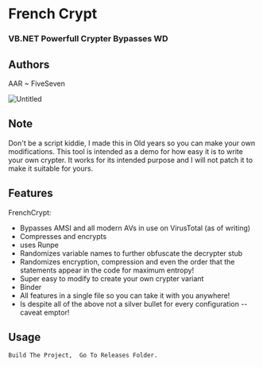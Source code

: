# French Crypt
### VB.NET Powerfull Crypter Bypasses WD 

## Authors
AAR ~ FiveSeven


![Untitled](https://github.com/CodiumAlgorithm/French-Protector-Build-230-Open-Source-Crypter/assets/86024483/150b3116-555e-416c-b0b8-b8bd30ee2c64)



## Note

Don't be a script kiddie, I made this in Old years so you can make your own modifications. This tool is intended as a demo for how easy it is to write your own crypter. It works for its intended purpose and I will not patch it to make it suitable for yours. 


## Features
FrenchCrypt:
* Bypasses AMSI and all modern AVs in use on VirusTotal (as of writing)
* Compresses and encrypts 
* uses Runpe
* Randomizes variable names to further obfuscate the decrypter stub
* Randomizes encryption, compression and even the order that the statements appear in the code for maximum entropy!
* Super easy to modify to create your own crypter variant
* Binder
* All features in a single file so you can take it with you anywhere!
* Is despite all of the above not a silver bullet for every configuration -- caveat emptor!

## Usage
```
Build The Project,  Go To Releases Folder. 
```
